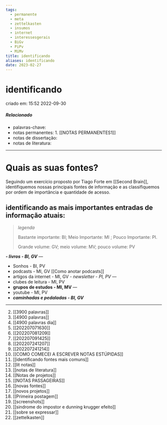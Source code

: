 ```yaml
---
tags:
  - permanente
  - meta
  - zettelkasten
  - insumos
  - internet
  - interessesgerais
  - BiGv
  - PiPv
  - MiMv
title: identificando
aliases: identificando
date: 2023-02-27
---
```

# identificando
criado em: 15:52 2022-09-30

##### Relacionado
- palavras-chave: 
- notas permanentes: 1. [[NOTAS PERMANENTES1]]
- notas de dissertação:
- notas de literatura: 

---
# Quais as suas fontes?
Seguindo um exercício proposto por Tiago Forte em [[Second Brain]], identifiquemos nossas principais fontes de informação e as classifiquemos por ordem de importância e quantidade de acesso.

## identificando as mais importantes entradas de informação atuais:

>*legenda*
>
>Bastante importante: BI; Meio Importante: MI ; Pouco Importante: PI. 
>
>Grande volume: GV; meio volume: MV; pouco volume: PV

***- livros - BI, GV***  —
- Sonhos - BI, PV 
- podcasts - MI, GV [[Como anotar podcasts]]
- artigos da internet - MI, GV
*- newsletter - PI, PV* —
- clubes de leitura - MI, PV
- **grupos de estudos - MI, MV** —
- youtube - MI, PV
- ***caminhadas e pedaladas - BI, GV*** 

---
2. [[3900 palavras]]
3. [[4900 palavras]]
4. [[4900 palavras dia]]
5. [[202207071630]]
6. [[202207081209]]
7. [[202207091425]]
8. [[202207241207]]
9. [[202207241214]]
10. [[COMO COMECEI A ESCREVER NOTAS ESTÚPIDAS]]
11. [[identificando fontes mais comuns]]
12. [[lit notas]]
13. [[notas de literatura]]
14. [[Notas de projetos]]
15. [[NOTAS PASSAGEIRAS]]
16. [[novas fontes]]
17. [[novos projetos]]
18. [[Primeira postagem]]
19. [[screenshots]]
20. [[sindrome do impostor e dunning krugger efeito]]
21. [[sobre se expressar]]
22. [[zettelkasten]]


